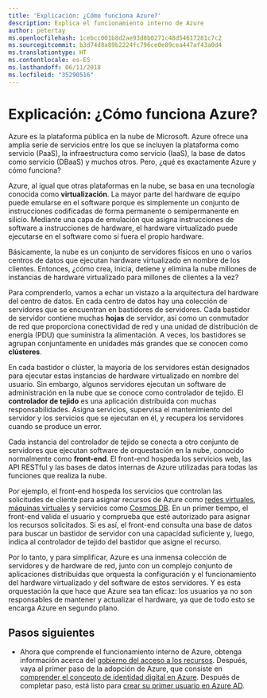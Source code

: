 ```yaml
---
title: 'Explicación: ¿Cómo funciona Azure?'
description: Explica el funcionamiento interno de Azure
author: petertay
ms.openlocfilehash: 1cebcc001b8d2ae93d8b0271c48d54617281c7c2
ms.sourcegitcommit: b3d74d8a89b2224fc796ce0e89cea447af43a0d4
ms.translationtype: HT
ms.contentlocale: es-ES
ms.lasthandoff: 06/11/2018
ms.locfileid: "35290516"
---
```

# <a name="explainer-how-does-azure-work"></a>Explicación: ¿Cómo funciona Azure?

Azure es la plataforma pública en la nube de Microsoft. Azure ofrece una amplia serie de servicios entre los que se incluyen la plataforma como servicio (PaaS), la infraestructura como servicio (IaaS), la base de datos como servicio (DBaaS) y muchos otros. Pero, ¿qué es exactamente Azure y cómo funciona?

Azure, al igual que otras plataformas en la nube, se basa en una tecnología conocida como **virtualización**. La mayor parte del hardware de equipo puede emularse en el software porque es simplemente un conjunto de instrucciones codificadas de forma permanente o semipermanente en silicio. Mediante una capa de emulación que asigna instrucciones de software a instrucciones de hardware, el hardware virtualizado puede ejecutarse en el software como si fuera el propio hardware.

Básicamente, la nube es un conjunto de servidores físicos en uno o varios centros de datos que ejecutan hardware virtualizado en nombre de los clientes. Entonces, ¿cómo crea, inicia, detiene y elimina la nube millones de instancias de hardware virtualizado para millones de clientes a la vez?

Para comprenderlo, vamos a echar un vistazo a la arquitectura del hardware del centro de datos.  En cada centro de datos hay una colección de servidores que se encuentran en bastidores de servidores. Cada bastidor de servidor contiene muchas **hojas** de servidor, así como un conmutador de red que proporciona conectividad de red y una unidad de distribución de energía (PDU) que suministra la alimentación. A veces, los bastidores se agrupan conjuntamente en unidades más grandes que se conocen como **clústeres**. 

En cada bastidor o clúster, la mayoría de los servidores están designados para ejecutar estas instancias de hardware virtualizado en nombre del usuario. Sin embargo, algunos servidores ejecutan un software de administración en la nube que se conoce como controlador de tejido. El **controlador de tejido** es una aplicación distribuida con muchas responsabilidades. Asigna servicios, supervisa el mantenimiento del servidor y los servicios que se ejecutan en él, y recupera los servidores cuando se produce un error.

Cada instancia del controlador de tejido se conecta a otro conjunto de servidores que ejecutan software de orquestación en la nube, conocido normalmente como **front-end**. El front-end hospeda los servicios web, las API RESTful y las bases de datos internas de Azure utilizadas para todas las funciones que realiza la nube. 

Por ejemplo, el front-end hospeda los servicios que controlan las solicitudes de cliente para asignar recursos de Azure como [redes virtuales][vnet], [máquinas virtuales][vms] y servicios como [Cosmos DB][cosmosdb]. En un primer tiempo, el front-end valida el usuario y comprueba que esté autorizado para asignar los recursos solicitados. Si es así, el front-end consulta una base de datos para buscar un bastidor de servidor con una capacidad suficiente y, luego, indica al controlador de tejido del bastidor que asigne el recurso.

Por lo tanto, y para simplificar, Azure es una inmensa colección de servidores y de hardware de red, junto con un complejo conjunto de aplicaciones distribuidas que orquesta la configuración y el funcionamiento del hardware virtualizado y del software de estos servidores. Y es esta orquestación la que hace que Azure sea tan eficaz: los usuarios ya no son responsables de mantener y actualizar el hardware, ya que de todo esto se encarga Azure en segundo plano. 

## <a name="next-steps"></a>Pasos siguientes

* Ahora que comprende el funcionamiento interno de Azure, obtenga información acerca del [gobierno del acceso a los recursos](governance-explainer.md). Después, vaya al primer paso de la adopción de Azure, que consiste en [comprender el concepto de identidad digital en Azure](tenant-explainer.md). Después de completar paso, está listo para [crear su primer usuario en Azure AD][docs-add-users-to-aad].

<!-- Links -->

[cosmosdb]: /azure/cosmos-db/introduction
[docs-add-users-to-aad]: /azure/active-directory/add-users-azure-active-directory?toc=/azure/architecture/cloud-adoption-guide/toc.json
[vms]: /azure/virtual-machines/
[vnet]: /azure/virtual-network/virtual-networks-overview
